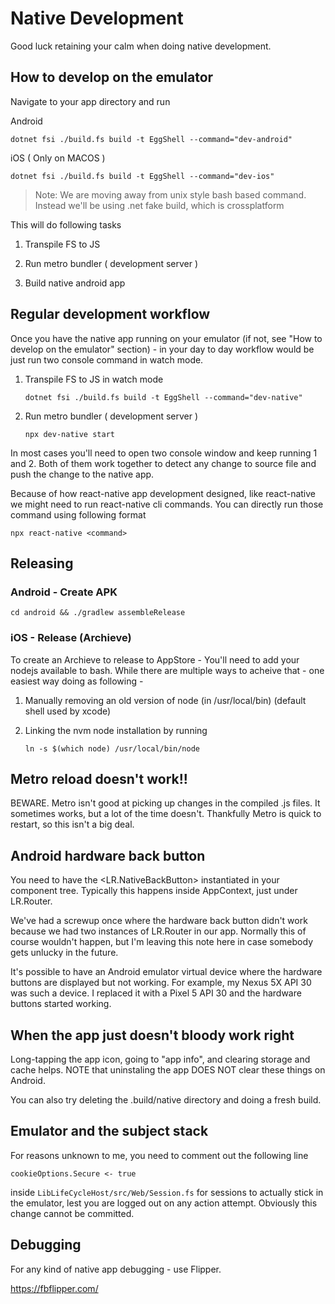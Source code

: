 # Native Development

Good luck retaining your calm when doing native development.

## How to develop on the emulator

Navigate to your app directory and run

Android

```
dotnet fsi ./build.fs build -t EggShell --command="dev-android"
```

iOS ( Only on MACOS )

```
dotnet fsi ./build.fs build -t EggShell --command="dev-ios"
```

> Note: We are moving away from unix style bash based command.
Instead we'll be using .net fake build, which is crossplatform


This will do following tasks

1. Transpile FS to JS

2. Run metro bundler ( development server )

3. Build native android app



## Regular development workflow
Once you have the native app running on your emulator
(if not, see "How to develop on the emulator" section) -
in your day to day workflow would be just run two console command in watch mode.

1. Transpile FS to JS in watch mode
    ```
    dotnet fsi ./build.fs build -t EggShell --command="dev-native"
    ```

2. Run metro bundler ( development server )
    ```
    npx dev-native start
    ```

In most cases you'll need to open two console window and keep running 1 and 2.
Both of them work together to detect any change to source file and push the
change to the native app.

Because of how react-native app development designed,
like react-native we might need to run react-native cli commands.
You can directly run those command using following format

```
npx react-native <command>
```

## Releasing

### Android - Create APK

```
cd android && ./gradlew assembleRelease
```


### iOS - Release (Archieve)
To create an Archieve to release to AppStore - You'll need to add your nodejs available to bash. While there are multiple ways to acheive that - one easiest way doing as following - 

1. Manually removing an old version of node (in /usr/local/bin) (default shell used by xcode)
2. Linking the nvm node installation by running 

    ```
    ln -s $(which node) /usr/local/bin/node
    ```

## Metro reload doesn't work!!

BEWARE. Metro isn't good at picking up changes in the compiled .js files.
It sometimes works, but a lot of the time doesn't. Thankfully Metro is quick
to restart, so this isn't a big deal.

## Android hardware back button

You need to have the <LR.NativeBackButton> instantiated in your component tree.
Typically this happens inside AppContext, just under LR.Router.

We've had a screwup once where the hardware back button didn't work because
we had two instances of LR.Router in our app. Normally this of course wouldn't
happen, but I'm leaving this note here in case somebody gets unlucky in the future.

It's possible to have an Android emulator virtual device where the hardware buttons
are displayed but not working. For example, my Nexus 5X API 30 was such a device. I
replaced it with a Pixel 5 API 30 and the hardware buttons started working.

## When the app just doesn't bloody work right

Long-tapping the app icon, going to "app info", and clearing storage and cache helps.
NOTE that uninstaling the app DOES NOT clear these things on Android.

You can also try deleting the .build/native directory and doing a fresh build.

## Emulator and the subject stack

For reasons unknown to me, you need to comment out the following line

```
cookieOptions.Secure <- true
```

inside `LibLifeCycleHost/src/Web/Session.fs` for sessions to actually stick in the emulator,
lest you are logged out on any action attempt. Obviously this change cannot be committed.

## Debugging
For any kind of native app debugging - use Flipper.

https://fbflipper.com/